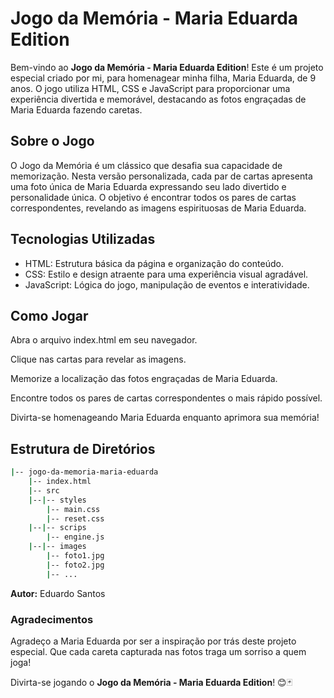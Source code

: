 # Jogo da Memória - Maria Eduarda Edition

Bem-vindo ao **Jogo da Memória - Maria Eduarda Edition**! Este é um projeto especial criado por mi, para homenagear minha filha, Maria Eduarda, de 9 anos. O jogo utiliza HTML, CSS e JavaScript para proporcionar uma experiência divertida e memorável, destacando as fotos engraçadas de Maria Eduarda fazendo caretas.

## Sobre o Jogo

O Jogo da Memória é um clássico que desafia sua capacidade de memorização. Nesta versão personalizada, cada par de cartas apresenta uma foto única de Maria Eduarda expressando seu lado divertido e personalidade única. O objetivo é encontrar todos os pares de cartas correspondentes, revelando as imagens espirituosas de Maria Eduarda.

## Tecnologias Utilizadas

- HTML: Estrutura básica da página e organização do conteúdo.
- CSS: Estilo e design atraente para uma experiência visual agradável.
- JavaScript: Lógica do jogo, manipulação de eventos e interatividade.

## Como Jogar

Abra o arquivo index.html em seu navegador.

Clique nas cartas para revelar as imagens.

Memorize a localização das fotos engraçadas de Maria Eduarda.

Encontre todos os pares de cartas correspondentes o mais rápido possível.

Divirta-se homenageando Maria Eduarda enquanto aprimora sua memória!

## Estrutura de Diretórios

``` bash
|-- jogo-da-memoria-maria-eduarda
    |-- index.html
    |-- src
    |--|-- styles
        |-- main.css
        |-- reset.css
    |--|-- scrips
        |-- engine.js
    |--|-- images
        |-- foto1.jpg
        |-- foto2.jpg
        |-- ...
```

**Autor:** Eduardo Santos


### Agradecimentos

Agradeço a Maria Eduarda por ser a inspiração por trás deste projeto especial. Que cada careta capturada nas fotos traga um sorriso a quem joga!

Divirta-se jogando o **Jogo da Memória - Maria Eduarda Edition**! 😊🃏
